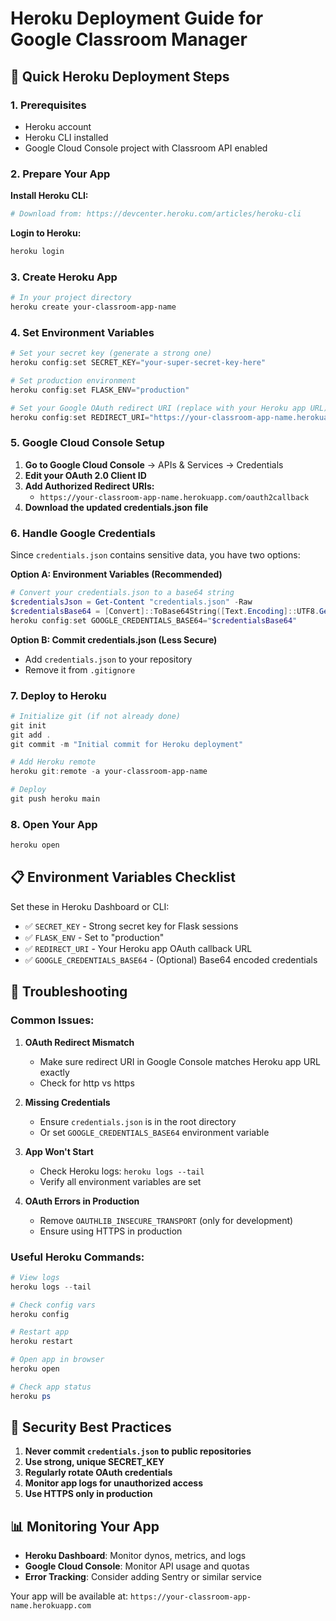 # Heroku Deployment Guide for Google Classroom Manager

## 🚀 Quick Heroku Deployment Steps

### 1. Prerequisites
- Heroku account
- Heroku CLI installed
- Google Cloud Console project with Classroom API enabled

### 2. Prepare Your App

**Install Heroku CLI:**
```bash
# Download from: https://devcenter.heroku.com/articles/heroku-cli
```

**Login to Heroku:**
```powershell
heroku login
```

### 3. Create Heroku App
```powershell
# In your project directory
heroku create your-classroom-app-name
```

### 4. Set Environment Variables
```powershell
# Set your secret key (generate a strong one)
heroku config:set SECRET_KEY="your-super-secret-key-here"

# Set production environment
heroku config:set FLASK_ENV="production"

# Set your Google OAuth redirect URI (replace with your Heroku app URL)
heroku config:set REDIRECT_URI="https://your-classroom-app-name.herokuapp.com/oauth2callback"
```

### 5. Google Cloud Console Setup

1. **Go to Google Cloud Console** → APIs & Services → Credentials
2. **Edit your OAuth 2.0 Client ID**
3. **Add Authorized Redirect URIs:**
   - `https://your-classroom-app-name.herokuapp.com/oauth2callback`
4. **Download the updated credentials.json file**

### 6. Handle Google Credentials

Since `credentials.json` contains sensitive data, you have two options:

**Option A: Environment Variables (Recommended)**
```powershell
# Convert your credentials.json to a base64 string
$credentialsJson = Get-Content "credentials.json" -Raw
$credentialsBase64 = [Convert]::ToBase64String([Text.Encoding]::UTF8.GetBytes($credentialsJson))
heroku config:set GOOGLE_CREDENTIALS_BASE64="$credentialsBase64"
```

**Option B: Commit credentials.json (Less Secure)**
- Add `credentials.json` to your repository
- Remove it from `.gitignore`

### 7. Deploy to Heroku
```powershell
# Initialize git (if not already done)
git init
git add .
git commit -m "Initial commit for Heroku deployment"

# Add Heroku remote
heroku git:remote -a your-classroom-app-name

# Deploy
git push heroku main
```

### 8. Open Your App
```powershell
heroku open
```

## 📋 Environment Variables Checklist

Set these in Heroku Dashboard or CLI:

- ✅ `SECRET_KEY` - Strong secret key for Flask sessions
- ✅ `FLASK_ENV` - Set to "production"
- ✅ `REDIRECT_URI` - Your Heroku app OAuth callback URL
- ✅ `GOOGLE_CREDENTIALS_BASE64` - (Optional) Base64 encoded credentials

## 🔧 Troubleshooting

### Common Issues:

1. **OAuth Redirect Mismatch**
   - Make sure redirect URI in Google Console matches Heroku app URL exactly
   - Check for http vs https

2. **Missing Credentials**
   - Ensure `credentials.json` is in the root directory
   - Or set `GOOGLE_CREDENTIALS_BASE64` environment variable

3. **App Won't Start**
   - Check Heroku logs: `heroku logs --tail`
   - Verify all environment variables are set

4. **OAuth Errors in Production**
   - Remove `OAUTHLIB_INSECURE_TRANSPORT` (only for development)
   - Ensure using HTTPS in production

### Useful Heroku Commands:

```powershell
# View logs
heroku logs --tail

# Check config vars
heroku config

# Restart app
heroku restart

# Open app in browser
heroku open

# Check app status
heroku ps
```

## 🔐 Security Best Practices

1. **Never commit `credentials.json` to public repositories**
2. **Use strong, unique SECRET_KEY**
3. **Regularly rotate OAuth credentials**
4. **Monitor app logs for unauthorized access**
5. **Use HTTPS only in production**

## 📊 Monitoring Your App

- **Heroku Dashboard**: Monitor dynos, metrics, and logs
- **Google Cloud Console**: Monitor API usage and quotas
- **Error Tracking**: Consider adding Sentry or similar service

Your app will be available at: `https://your-classroom-app-name.herokuapp.com`
